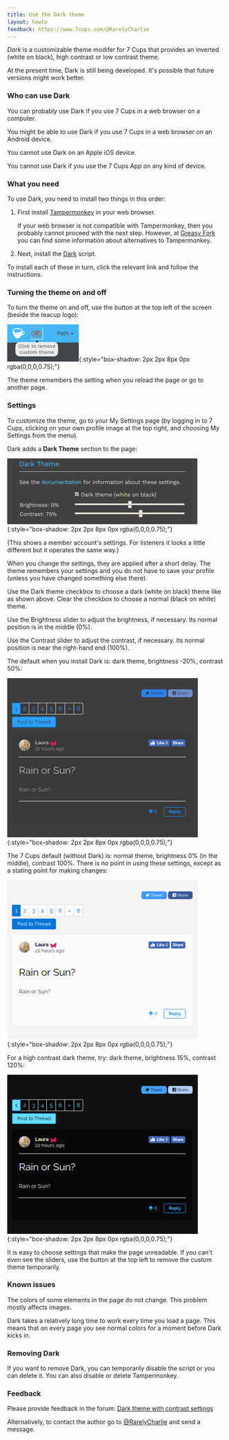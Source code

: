 ```yaml
---
title: Use the Dark theme
layout: howto
feedback: https://www.7cups.com/@RarelyCharlie
---
```

*Dark* is a customizable theme modifer for 7 Cups that provides an inverted (white on black), high contrast or low contrast theme.

At the present time, Dark is still being developed. It's possible that future versions might work better.

### Who can use Dark
You can probably use Dark if you use 7 Cups in a web browser on a computer.

You might be able to use Dark if you use 7 Cups in a web browser on an Android device.

You cannot use Dark on an Apple iOS device.

You cannot use Dark if you use the 7 Cups App on any kind of device.

### What you need
To use Dark, you need to install two things in this order:

1. First install [Tampermonkey](http://tampermonkey.net/) in your web browser.

   If your web browser is not compatible with Tampermonkey, then you probably cannot proceed with the next step. However, at [Greasy Fork](https://greasyfork.org/en) you can find some information about alternatives to Tampermonkey.

2. Next, install the [Dark](https://greasyfork.org/en/scripts/370980-7-cups-dark-theme) script.

To install each of these in turn, click the relevant link and follow the instructions.

### Turning the theme on and off
To turn the theme on and off, use the button at the top left of the screen (beside the teacup logo):

![Button](/assets/dark/button.png){:style="box-shadow: 2px 2px 8px 0px rgba(0,0,0,0.75);"}

The theme remembers the setting when you reload the page or go to another page.

### Settings
To customize the theme, go to your My Settings page (by logging in to 7 Cups, clicking on your own profile image at the top right, and choosing My Settings from the menu).

Dark adds a **Dark Theme** section to the page:

![Settings](/assets/dark/settings.png){:style="box-shadow: 2px 2px 8px 0px rgba(0,0,0,0.75);"}

(This shows a member account's settings. For listeners it looks a little different but it operates the same way.)

When you change the settings, they are applied after a short delay. The theme remembers your settings and you do not have to save your profile (unless you have changed something else there).

Use the Dark theme checkbox to choose a dark (white on black) theme like as shown above. Clear the checkbox to choose a normal (black on white) theme.

Use the Brightness slider to adjust the brightness, if necessary. Its normal position is in the middle (0%).

Use the Contrast slider to adjust the contrast, if necessary. Its normal position is near the right-hand end (100%).

The default when you install Dark is: dark theme, brightness -20%, contrast 50%:

![Default](/assets/dark/default.png){:style="box-shadow: 2px 2px 8px 0px rgba(0,0,0,0.75);"}

The 7 Cups default (without Dark) is: normal theme, brightness 0% (in the middle), contrast 100%. There is no point in using these settings, except as a stating point for making changes:

![Normal](/assets/dark/normal.png){:style="box-shadow: 2px 2px 8px 0px rgba(0,0,0,0.75);"}

For a high contrast dark theme, try: dark theme, brightness 15%, contrast 120%:

![Very dark](/assets/dark/inverted-hi.png){:style="box-shadow: 2px 2px 8px 0px rgba(0,0,0,0.75);"}

It is easy to choose settings that make the page unreadable. If you can't even see the sliders, use the button at the top left to remove the custom theme temporarily.

### Known issues
The colors of some elements in the page do not change. This problem mostly affects images.

Dark takes a relatively long time to work every time you load a page. This means that on every page you see normal colors for a moment before Dark kicks in.

### Removing Dark
If you want to remove Dark, you can temporarily disable the script or you can delete it. You can also disable or delete Tampermonkey.

### Feedback
Please provide feedback in the forum: [Dark theme with contrast settings](https://www.7cups.com/forum/)

Alternatively, to contact the author go to [@RarelyCharlie](https://www.7cups.com/@RarelyCharlie) and send a message.
